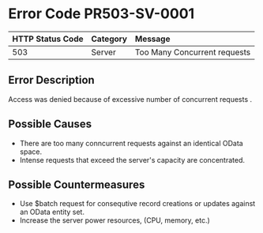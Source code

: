 # Error Code PR503-SV-0001

|HTTP Status Code|Category|Message|
|:--|:--|:--|
|503|Server|Too Many Concurrent requests|

## Error Description
Access was denied because of excessive number of concurrent requests .

## Possible Causes

- There are too many conncurrent requests against an identical OData space.
- Intense requests that exceed the server's capacity are concentrated.

## Possible Countermeasures

- Use $batch request for consequtive record creations or updates against an OData entity set.
- Increase the server power resources, (CPU, memory, etc.)
